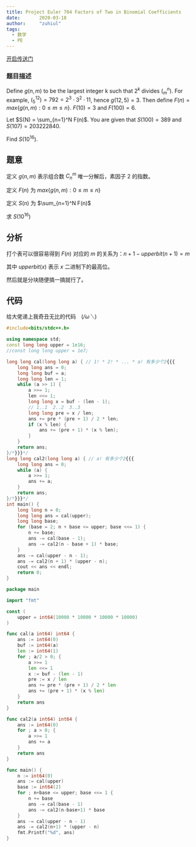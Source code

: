 ```yaml
---
title: Project Euler 704 Factors of Two in Binomial Coefficients
date:       2020-03-18
author:     "zuhiul"
tags:
  - 数学
  - PE
---
```



[开启传送门](https://projecteuler.net/problem=704)

### 题目描述
<!-- more -->

Define $g(n,m)$ to be the largest integer k such that $2^k$ divides $(_m^n)$. For example, $(_5^{12})=792=2^3⋅3^2⋅11$, hence $g(12,5)=3$. Then define $F(n)=max\{g(n,m):0\leq m\leq n\}$. $F(10)=3$ and $F(100)=6$.

Let $S(N) = \sum_{n=1}^N F(n)$. You are given that $S(100)=389$ and $S(107)=203222840$.

Find $S(10^{16})$.

## 题意

定义 $g(n,m)$ 表示组合数 $C_n^m$ 唯一分解后，素因子 $2$ 的指数。

定义 $F(n)$ 为 $max\{g(n,m):0\leq m\leq n\}$

定义 $S(n)$ 为 $\sum_{n=1}^N F(n)$

求 $S(10^{16})$


## 分析

打个表可以很容易得到 $F(n)$ 对应的 $m$ 的关系为：$n+1-upperbit(n+1) = m$

其中 $upperbit(x)$ 表示 $x$ 二进制下的最高位。

然后就是分块随便搞一搞就行了。

## 代码

给大佬递上我奇丑无比的代码　(*/ω＼*)

```cpp
#include<bits/stdc++.h>

using namespace std;
const long long upper = 1e16;
//const long long upper = 1e7;

long long cal(long long a) { // 1! * 2! * ... * a! 有多少个2{{{
    long long ans = 0;
    long long buf = a;
    long long len = 1;
    while (a >> 1) {
        a >>= 1;
        len <<= 1;
        long long x = buf - (len - 1);
        // 1..1  2..2  3..3
        long long pre = x / len;
        ans += pre * (pre + 1) / 2 * len;
        if (x % len) {
            ans += (pre + 1) * (x % len);
        }
    }
    return ans;
}/*}}}*/
long long cal2(long long a) { // a! 有多少个2{{{
    long long ans = 0;
    while (a) {
        a >>= 1;
        ans += a;
    }
    return ans;
}/*}}}*/
int main() {
    long long n = 0;
    long long ans = cal(upper);
    long long base;
    for (base = 2; n + base <= upper; base <<= 1) {
        n += base;
        ans -= cal(base - 1);
        ans -= cal2(n - base + 1) * base;
    }
    ans -= cal(upper - n - 1);
    ans -= cal2(n + 1) * (upper - n);
    cout << ans << endl;
    return 0;
}
```

```go
package main

import "fmt"

const (
	upper = int64(10000 * 10000 * 10000 * 10000)
)

func cal(a int64) int64 {
	ans := int64(0)
	buf := int64(a)
	len := int64(1)
	for ; a/2 > 0; {
		a >>= 1
		len <<= 1
		x := buf - (len - 1)
		pre := x / len
		ans += pre * (pre + 1) / 2 * len
		ans += (pre + 1) * (x % len)
	}
	return ans
}

func cal2(a int64) int64 {
	ans := int64(0)
	for ; a > 0; {
		a >>= 1
		ans += a
	}
	return ans
}

func main() {
	n := int64(0)
	ans := cal(upper)
	base := int64(2)
	for ; n+base <= upper; base <<= 1 {
		n += base
		ans -= cal(base - 1)
		ans -= cal2(n-base+1) * base
	}
	ans -= cal(upper - n - 1)
	ans -= cal2(n+1) * (upper - n)
	fmt.Printf("%d", ans)
}

```
